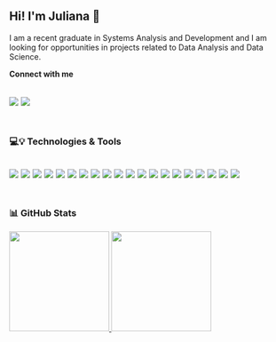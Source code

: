 ## Hi! I'm Juliana 👋

I am a recent graduate in Systems Analysis and Development and I am looking for opportunities in projects related to Data Analysis and Data Science.

**Connect with me**

[<img src="https://img.shields.io/badge/linkedin-%230077B5.svg?&style=for-the-badge&logo=linkedin&logoColor=white" />](https://www.linkedin.com/in/juliana-jpereira/)  [<img src = "https://img.shields.io/badge/Gmail-D14836?style=for-the-badge&logo=gmail&logoColor=white">](mailto:julianadejesus657@gmail.com)
<br><br>
---
### :computer::bulb: Technologies & Tools
<img src="https://img.shields.io/badge/Python-FFD43B?style=for-the-badge&logo=python&logoColor=blue"/>  <img src="https://img.shields.io/badge/Pandas-2C2D72?style=for-the-badge&logo=pandas&logoColor=white"/>  <img src="https://img.shields.io/badge/Numpy-777BB4?style=for-the-badge&logo=numpy&logoColor=white"/>  <img src="https://img.shields.io/badge/scikit_learn-F7931E?style=for-the-badge&logo=scikit-learn&logoColor=white"/>  <img src="https://img.shields.io/badge/Plotly-239120?style=for-the-badge&logo=plotly&logoColor=white"/>  <img src="	https://img.shields.io/badge/R-276DC3?style=for-the-badge&logo=r&logoColor=white"/>  <img src="https://img.shields.io/badge/C-00599C?style=for-the-badge&logo=c&logoColor=white"/>  <img src="	https://img.shields.io/badge/C%2B%2B-00599C?style=for-the-badge&logo=c%2B%2B&logoColor=white"/>  <img src="https://img.shields.io/badge/HTML5-E34F26?style=for-the-badge&logo=html5&logoColor=white"/>  <img src="https://img.shields.io/badge/CSS3-1572B6?style=for-the-badge&logo=css3&logoColor=white"/>  <img src="https://img.shields.io/badge/JavaScript-323330?style=for-the-badge&logo=javascript&logoColor=F7DF1E"/>  <img src="https://img.shields.io/badge/React-20232A?style=for-the-badge&logo=react&logoColor=61DAFB"/>  <img src="https://img.shields.io/badge/json-5E5C5C?style=for-the-badge&logo=json&logoColor=white"/>  <img src="https://img.shields.io/badge/MySQL-005C84?style=for-the-badge&logo=mysql&logoColor=white"/>  <img src="https://img.shields.io/badge/PostgreSQL-316192?style=for-the-badge&logo=postgresql&logoColor=white"/>  <img src="	https://img.shields.io/badge/SQLite-07405E?style=for-the-badge&logo=sqlite&logoColor=white"/>  <img src="https://img.shields.io/badge/PowerBI-F2C811?style=for-the-badge&logo=Power%20BI&logoColor=white"/>  <img src="https://img.shields.io/badge/Amazon_AWS-FF9900?style=for-the-badge&logo=amazonaws&logoColor=white"/>  <img src="https://img.shields.io/badge/GitHub-100000?style=for-the-badge&logo=github&logoColor=white"/>  <img src="https://img.shields.io/badge/GIT-E44C30?style=for-the-badge&logo=git&logoColor=white"/>
<br><br>
---
### :bar_chart: GitHub Stats

<div>
<a href="https://github.com/julianapereira98/julianapereira98/">
<img height="180em" src="https://github-readme-stats.vercel.app/api/top-langs/?username=julianapereira98&layout=compact&theme=transparent"/>
<img height="180em" src="https://github-readme-stats.vercel.app/api?username=julianapereira98&show_icons=true&theme=transparent&count_private=true"/>
</div>
